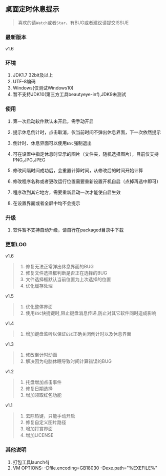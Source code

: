 ## 桌面定时休息提示

> 喜欢的请`Watch`或者`Star`，有BUG或者建议请提交ISSUE

### 最新版本

v1.6

### 环境

1. JDK1.7 32bit及以上
2. UTF-8编码
3. Windows(仅测试Windows10)
4. 暂不支持JDK10(第三方工具beautyeye-inf),JDK9未测试

### 使用

1. 第一次启动软件默认未开启，需手动开启

2. 提示休息倒计时，点击取消，仅当前时间不弹出休息界面，下一次依然提示

3. 倒计时、休息界面可以使用`ESC`强制退出

4. 可在设置中指定休息时显示的图片（文件夹，随机选择图片），目前仅支持PNG,JPG,JPEG

5. 修改间隔时间成功后，会重置计算时间，从修改后的时间开始计算

5. 修改程序名称或者更改运行位置需要重新设置开机自启（点掉再选中即可）

6. 程序改到其它地方，需要重新启动一次才能使自启生效

8. 在设置界面或者全屏中均不会提示
### 升级

1. 软件暂不支持自动升级，请自行在packaged目录中下载

### 更新LOG

v1.6

> 1. 修复无法正常弹出休息界面的BUG
> 2. 修复文件选择框判断是否正在选择的BUG
> 3. 文件选择框默认当前位置为上次选择的位置
> 4. 优化缓存处理


v1.5

> 1. 优化整体界面
> 2. 使用`ESC`快捷键时,阻止键盘消息传递,防止对其它软件同时造成影响


v1.4 

> 1. 增加键盘监听以保证`ESC`正确关闭倒计时以及休息界面

v1.3

> 1. 修改倒计时动画
> 2. 解决因为电脑休眠导致时间计算错误的BUG

v1.2

> 1. 托盘增加点击事件
> 2. 修复日期选择
> 3. 增加领取红包功能


v1.1

> 1. 去除热键，只能手动开启
> 2. 修复自定义图片路径
> 3. 增加打赏界面
> 4. 增加LICENSE

### 其他说明

1. 打包工具launch4j
2. VM OPTIONS: -Dfile.encoding=GB18030 -Dexe.path="%EXEFILE%"


